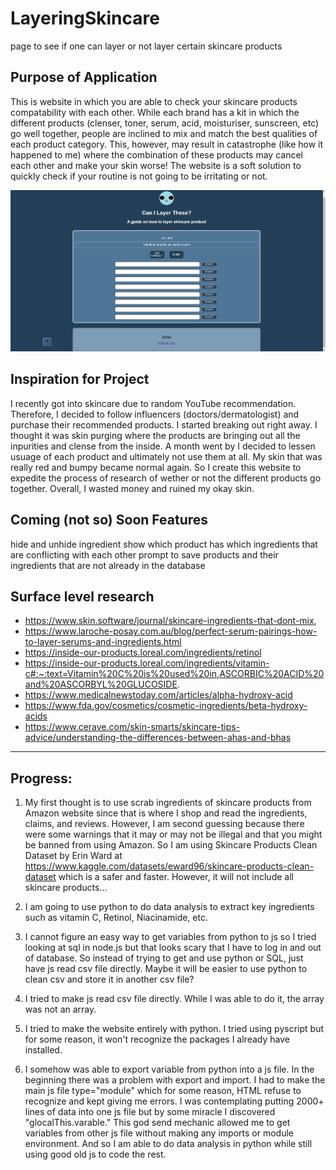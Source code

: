 # LayeringSkincare
page to see if one can layer or not layer certain skincare products

## Purpose of Application
This is website in which you are able to check your skincare products compatability with each other. While each brand has a kit in which the different products (clenser, toner, serum, acid, moisturiser, sunscreen, etc) go well together, people are inclined to mix and match the best qualities of each product category. This, however, may result in catastrophe (like how it happened to me) where the combination of these products may cancel each other and make your skin worse! The website is a soft solution to quickly check if your routine is not going to be irritating or not. 

![samplewebsiteskincare](https://github.com/rainingchicken/LayeringSkincare/blob/main/skinlayersample.png)

## Inspiration for Project
I recently got into skincare due to random YouTube recommendation. Therefore, I decided to follow influencers (doctors/dermatologist) and purchase their recommended products. I started breaking out right away. I thought it was skin purging where the products are bringing out all the inpurities and clense from the inside. A month went by I decided to lessen usuage of each product and ultimately not use them at all. My skin that was really red and bumpy became normal again. So I create this website to expedite the process of research of wether or not the different products go together. Overall, I wasted money and ruined my okay skin. 

## Coming (not so) Soon Features
hide and unhide ingredient
show which product has which ingredients that are conflicting with each other
prompt to save products and their ingredients that are not already in the database

## Surface level research
- https://www.skin.software/journal/skincare-ingredients-that-dont-mix, 
- https://www.laroche-posay.com.au/blog/perfect-serum-pairings-how-to-layer-serums-and-ingredients.html
- https://inside-our-products.loreal.com/ingredients/retinol
- https://inside-our-products.loreal.com/ingredients/vitamin-c#:~:text=Vitamin%20C%20is%20used%20in,ASCORBIC%20ACID%20and%20ASCORBYL%20GLUCOSIDE.
- https://www.medicalnewstoday.com/articles/alpha-hydroxy-acid
- https://www.fda.gov/cosmetics/cosmetic-ingredients/beta-hydroxy-acids
- https://www.cerave.com/skin-smarts/skincare-tips-advice/understanding-the-differences-between-ahas-and-bhas

<hr>

## Progress:
1. My first thought is to use scrab ingredients of skincare products from Amazon website since that is where I shop and read the ingredients, claims, and reviews. However, I am second guessing because there were some warnings that it may or may not be illegal and that you might be banned from using Amazon. So I am using Skincare Products Clean Dataset by Erin Ward at https://www.kaggle.com/datasets/eward96/skincare-products-clean-dataset which is a safer and faster. However, it will not include all skincare products...

2. I am going to use python to do data analysis to extract key ingredients such as vitamin C, Retinol, Niacinamide, etc.  





3. I cannot figure an easy way to get variables from python to js so I tried looking at sql in node.js but that looks scary that I have to log in and out of database. So instead of trying to get and use python or SQL, just have js read csv file directly. Maybe it will be easier to use python to clean csv and store it in another csv file?  


4. I tried to make js read csv file directly. While I was able to do it, the array was not an array.
5. I tried to make the website entirely with python. I tried using pyscript but for some reason, it won't recognize the packages I already have installed.
6. I somehow was able to export variable from python into a js file. In the beginning there was a problem with export and import. I had to make the main js file type="module" which for some reason, HTML refuse to recognize and kept giving me errors. I was contemplating putting 2000+ lines of data into one js file but by some miracle I discovered "glocalThis.varable." This god send mechanic allowed me to get variables from other js file without making any imports or module environment. And so I am able to do data analysis in python while still using good old js to code the rest.



